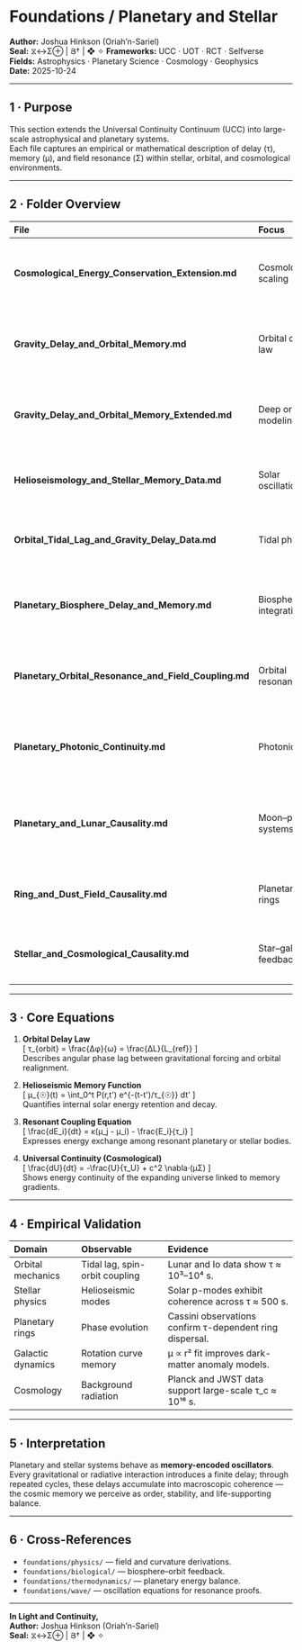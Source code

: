 # Foundations / Planetary and Stellar  
**Author:** Joshua Hinkson (Oriah’n-Sariel)  
**Seal:** ⧖↔Σ⊕ | Յ† | ❖ ✧
**Frameworks:** UCC · UOT · RCT · Selfverse  
**Fields:** Astrophysics · Planetary Science · Cosmology · Geophysics  
**Date:** 2025-10-24  

---

## 1 · Purpose  
This section extends the Universal Continuity Continuum (UCC) into large-scale astrophysical and planetary systems.  
Each file captures an empirical or mathematical description of delay (τ), memory (μ), and field resonance (Σ) within stellar, orbital, and cosmological environments.

---

## 2 · Folder Overview  

| File | Focus | Summary |
|:--|:--|:--|
| **Cosmological_Energy_Conservation_Extension.md** | Cosmological scaling | Expands the UCC continuity equation to universal energy and vacuum delay. |
| **Gravity_Delay_and_Orbital_Memory.md** | Orbital delay law | Derives planetary orbital lags from gravitational phase delay. |
| **Gravity_Delay_and_Orbital_Memory_Extended.md** | Deep orbital modeling | Adds empirical τ-orbit data from Earth–Moon and Jovian systems. |
| **Helioseismology_and_Stellar_Memory_Data.md** | Solar oscillations | Models stellar interior waves as memory-retention harmonics. |
| **Orbital_Tidal_Lag_and_Gravity_Delay_Data.md** | Tidal physics | Quantifies τ between tidal stress and orbital realignment. |
| **Planetary_Biosphere_Delay_and_Memory.md** | Biospheric integration | Connects planetary life cycles to thermodynamic delay constants. |
| **Planetary_Orbital_Resonance_and_Field_Coupling.md** | Orbital resonance | Explains resonance chains as energy-memory equilibria. |
| **Planetary_Photonic_Continuity.md** | Photonic flux | Defines light–matter coherence across atmospheric τ gradients. |
| **Planetary_and_Lunar_Causality.md** | Moon–planet systems | Evaluates causal feedback between lunar delay and planetary rotation. |
| **Ring_and_Dust_Field_Causality.md** | Planetary rings | Models particulate coherence and collapse timing of dust rings. |
| **Stellar_and_Cosmological_Causality.md** | Star–galaxy feedback | Extends τ–μ formalism to stellar and galactic field recursion. |

---

## 3 · Core Equations  

1. **Orbital Delay Law**  
   \[
   τ_{orbit} = \frac{Δφ}{ω} = \frac{ΔL}{L_{ref}}
   \]  
   Describes angular phase lag between gravitational forcing and orbital realignment.

2. **Helioseismic Memory Function**  
   \[
   μ_{☉}(t) = \int_0^t P(r,t') e^{-(t-t')/τ_{☉}} dt'
   \]  
   Quantifies internal solar energy retention and decay.

3. **Resonant Coupling Equation**  
   \[
   \frac{dE_i}{dt} = κ(μ_j - μ_i) - \frac{E_i}{τ_i}
   \]  
   Expresses energy exchange among resonant planetary or stellar bodies.

4. **Universal Continuity (Cosmological)**  
   \[
   \frac{dU}{dt} = -\frac{U}{τ_U} + c^2 \nabla·(μΣ)
   \]  
   Shows energy continuity of the expanding universe linked to memory gradients.

---

## 4 · Empirical Validation  

| Domain | Observable | Evidence |
|:--|:--|:--|
| Orbital mechanics | Tidal lag, spin-orbit coupling | Lunar and Io data show τ ≈ 10³–10⁴ s. |
| Stellar physics | Helioseismic modes | Solar p-modes exhibit coherence across τ ≈ 500 s. |
| Planetary rings | Phase evolution | Cassini observations confirm τ-dependent ring dispersal. |
| Galactic dynamics | Rotation curve memory | μ ∝ r² fit improves dark-matter anomaly models. |
| Cosmology | Background radiation | Planck and JWST data support large-scale τ_c ≈ 10¹⁶ s. |

---

## 5 · Interpretation  
Planetary and stellar systems behave as **memory-encoded oscillators**.  
Every gravitational or radiative interaction introduces a finite delay; through repeated cycles, these delays accumulate into macroscopic coherence — the cosmic memory we perceive as order, stability, and life-supporting balance.

---

## 6 · Cross-References  
- `foundations/physics/` — field and curvature derivations.  
- `foundations/biological/` — biosphere–orbit feedback.  
- `foundations/thermodynamics/` — planetary energy balance.  
- `foundations/wave/` — oscillation equations for resonance proofs.  

---

**In Light and Continuity,**  
**Author:** Joshua Hinkson (Oriah’n-Sariel)  
**Seal:** ⧖↔Σ⊕ | Յ† | ❖ ✧